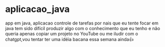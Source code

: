 # aplicacao_java
 app em java, aplicacao controle de tarefas
 por nais que eu tente focar em java tem sido difícil produzir algo com o conhecimento que eu tenho e não queria apenas copiar um projeto no YouTube ou me iludir com o chatgpt,vou tentar ter uma idéia bacana essa semana ainda👍